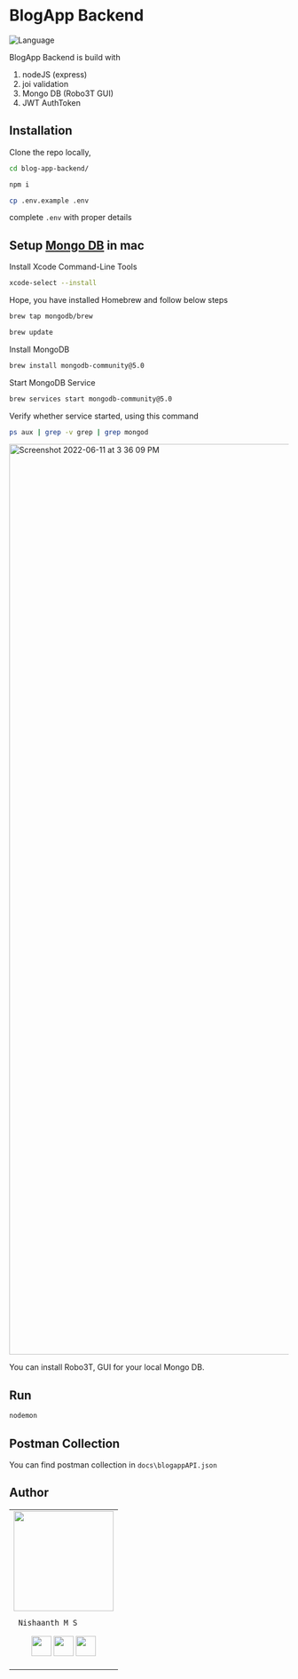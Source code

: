 # BlogApp Backend
![Language](https://img.shields.io/badge/language-nodejs%20-orange.svg)  

BlogApp Backend is build with  
1) nodeJS (express)
2) joi validation
3) Mongo DB (Robo3T GUI)
4) JWT AuthToken

## Installation

Clone the repo locally, 
```bash
cd blog-app-backend/
```

```bash
npm i
```

```bash
cp .env.example .env
```
complete `.env` with proper details

## Setup [Mongo DB](https://www.mongodb.com/docs/manual/tutorial/install-mongodb-on-os-x/) in mac

Install Xcode Command-Line Tools
```bash
xcode-select --install
```
Hope, you have installed Homebrew and follow below steps
```bash
brew tap mongodb/brew
```
```bash
brew update
```
Install MongoDB
```bash
brew install mongodb-community@5.0
```
Start MongoDB Service
```bash
brew services start mongodb-community@5.0
```
Verify whether service started, using this command
```bash
ps aux | grep -v grep | grep mongod
```
<img width="1640" alt="Screenshot 2022-06-11 at 3 36 09 PM" src="https://user-images.githubusercontent.com/42349645/173183378-07261bef-8331-4c15-bafa-13e28e879a21.png">

You can install Robo3T, GUI for your local Mongo DB.

## Run

```bash
nodemon
```

## Postman Collection
You can find postman collection in `docs\blogappAPI.json`

## Author

<table>
<tr>
<td>
     <img src="https://avatars.githubusercontent.com/u/42349645?s=400&u=2d016bef6c5d5535666017bee0c28ca0929a221d&v=4" width="180"/>
     
     Nishaanth M S

<p align="center">
<a href = "https://github.com/nishaaanth2"><img src = "http://www.iconninja.com/files/241/825/211/round-collaboration-social-github-code-circle-network-icon.svg" width="36" height = "36"/></a>
<a href = "https://twitter.com/nishaaanth2"><img src = "https://www.shareicon.net/download/2016/07/06/107115_media.svg" width="36" height="36"/></a>
<a href = "www.linkedin.com/in/nishaaanth2"><img src = "http://www.iconninja.com/files/863/607/751/network-linkedin-social-connection-circular-circle-media-icon.svg" width="36" height="36"/></a>
</p>
</td>
</tr> 
  </table>
